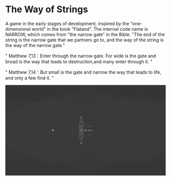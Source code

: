# The Way of Strings

A game in the early stages of development, inspired by the "one-dimensional world" in the book "Flatand". The internal code name is NARROW, which comes from "the narrow gate" in the Bible. "The end of the string is the narrow gate that we partners go to, and the way of the string is the way of the narrow gate."


 " Matthew 7,13：Enter through the narrow gate. For wide is the gate and broad is the way that leads to destruction,and many enter through it. "
 
 
 " Matthew 7,14：But small is the gate and narrow the way that leads to life, and only a few find it. "

![](https://github.com/onovich/Narrow/blob/main/Assets/Graphics/Samples/narrowsample2.png)
